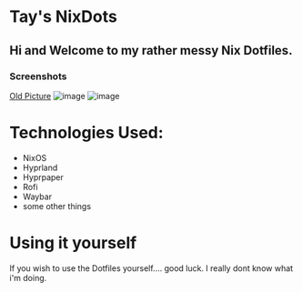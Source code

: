 # Tay's NixDots
## Hi and Welcome to my rather messy Nix Dotfiles. 
### Screenshots
[Old Picture](https://github.com/user-attachments/assets/dea67daf-deae-458e-b45b-d0e5a8f4f533)
![image](https://github.com/user-attachments/assets/34955257-d793-48c6-be37-122b58d4b285)
![image](https://github.com/user-attachments/assets/801d7583-d84f-4896-9e07-dc9a85852c9d)


# Technologies Used:
- NixOS
- Hyprland
- Hyprpaper
- Rofi
- Waybar
- some other things

# Using it yourself
If you wish to use the Dotfiles yourself.... good luck. I really dont know what i'm doing. 
